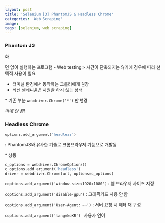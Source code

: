 ```yaml
---
layout: post
title: 'Selenium [3] PhantomJS & Headless Chrome'
categories: 'Web_Scraping'
image: 
tags: [selenium, web scraping]
---
```


### Phantom JS

화

면 없이 실행하는 프로그램 - Web testing > 시간이 단축되지는 않기에 경우에 따라 선택적 사용이 필요

- 터미널 환경에서 동작하는 크롤러에게 권장
- 최신 셀레니움은 지원을 하지 않는 상태

\* 기존 부분 `webdriver.Chrome('*')` 만 변경

*아예 안 됨!*



### Headless Chrome 

```python
options.add_argument('headless')
```

: PhantomJS와 유사한 기술로 크롬브라우저 기능으로 개발됨

\* 상동



```python
c_options = webdriver.ChromeOptions()
c_options.add_argument('headless')
driver = webdriver.Chrome(url, options=c_options)
```



`coptions.add_argument('window-size=1920x1080')` : 웹 브라우저 사이즈 지정

`coptions.add_argument('disable-gpu')` : 그래픽카드 사용 안 함

`coptions.add_argument('User-Agent: ~~')` : 서버 요청 시 헤더 재 구성

`coptions.add_argument('lang=koKR')` : 사용자 언어 